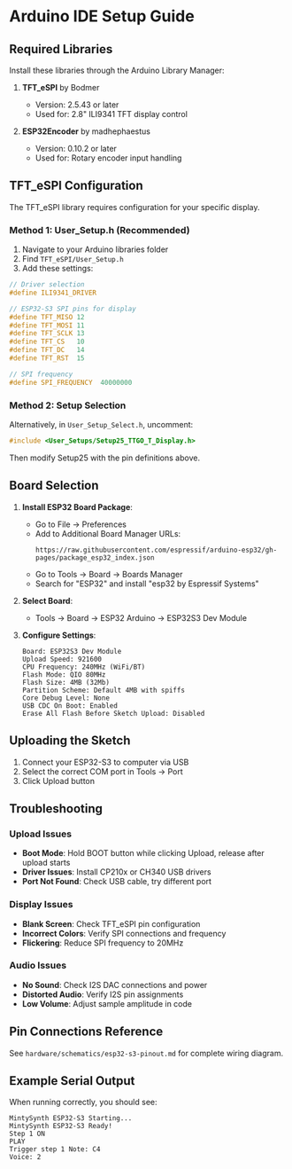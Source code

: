 # Arduino IDE Setup Guide

## Required Libraries

Install these libraries through the Arduino Library Manager:

1. **TFT_eSPI** by Bodmer
   - Version: 2.5.43 or later
   - Used for: 2.8" ILI9341 TFT display control

2. **ESP32Encoder** by madhephaestus  
   - Version: 0.10.2 or later
   - Used for: Rotary encoder input handling

## TFT_eSPI Configuration

The TFT_eSPI library requires configuration for your specific display. 

### Method 1: User_Setup.h (Recommended)
1. Navigate to your Arduino libraries folder
2. Find `TFT_eSPI/User_Setup.h`
3. Add these settings:

```cpp
// Driver selection
#define ILI9341_DRIVER

// ESP32-S3 SPI pins for display
#define TFT_MISO 12
#define TFT_MOSI 11
#define TFT_SCLK 13
#define TFT_CS   10
#define TFT_DC   14
#define TFT_RST  15

// SPI frequency
#define SPI_FREQUENCY  40000000
```

### Method 2: Setup Selection
Alternatively, in `User_Setup_Select.h`, uncomment:
```cpp
#include <User_Setups/Setup25_TTGO_T_Display.h>
```
Then modify Setup25 with the pin definitions above.

## Board Selection

1. **Install ESP32 Board Package**:
   - Go to File → Preferences
   - Add to Additional Board Manager URLs:
     ```
     https://raw.githubusercontent.com/espressif/arduino-esp32/gh-pages/package_esp32_index.json
     ```
   - Go to Tools → Board → Boards Manager
   - Search for "ESP32" and install "esp32 by Espressif Systems"

2. **Select Board**:
   - Tools → Board → ESP32 Arduino → ESP32S3 Dev Module

3. **Configure Settings**:
   ```
   Board: ESP32S3 Dev Module
   Upload Speed: 921600
   CPU Frequency: 240MHz (WiFi/BT)
   Flash Mode: QIO 80MHz
   Flash Size: 4MB (32Mb)
   Partition Scheme: Default 4MB with spiffs
   Core Debug Level: None
   USB CDC On Boot: Enabled
   Erase All Flash Before Sketch Upload: Disabled
   ```

## Uploading the Sketch

1. Connect your ESP32-S3 to computer via USB
2. Select the correct COM port in Tools → Port
3. Click Upload button

## Troubleshooting

### Upload Issues
- **Boot Mode**: Hold BOOT button while clicking Upload, release after upload starts
- **Driver Issues**: Install CP210x or CH340 USB drivers
- **Port Not Found**: Check USB cable, try different port

### Display Issues
- **Blank Screen**: Check TFT_eSPI pin configuration
- **Incorrect Colors**: Verify SPI connections and frequency
- **Flickering**: Reduce SPI frequency to 20MHz

### Audio Issues
- **No Sound**: Check I2S DAC connections and power
- **Distorted Audio**: Verify I2S pin assignments
- **Low Volume**: Adjust sample amplitude in code

## Pin Connections Reference

See `hardware/schematics/esp32-s3-pinout.md` for complete wiring diagram.

## Example Serial Output

When running correctly, you should see:
```
MintySynth ESP32-S3 Starting...
MintySynth ESP32-S3 Ready!
Step 1 ON
PLAY
Trigger step 1 Note: C4
Voice: 2
```